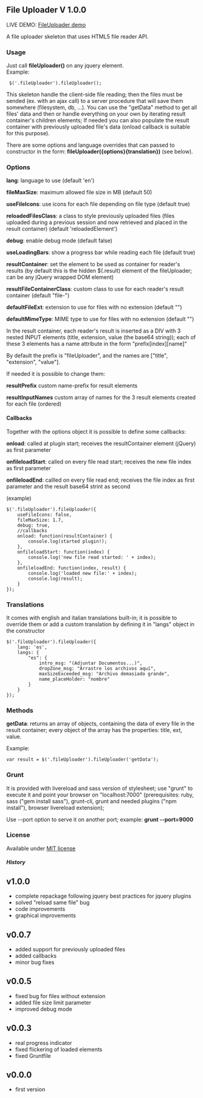## File Uploader V 1.0.0

LIVE DEMO: [FileUploader demo](http://www.web-forge.info/projects/fileUploader)

A file uploader skeleton that uses HTML5 file reader API.

### Usage
Just call <b>fileUploader()</b> on any jquery element.<br>
Example:

     $('.fileUploader').fileUploader();

This skeleton handle the client-side file reading; then the files must be sended (ex. with an ajax call) to a server procedure that will save them somewhere (filesystem, db, ...).
You can use the "getData" method to get all files' data and then or handle everything on your own by iterating result container's children elements;
If needed you can also populate the result container with previously uploaded file's data (onload callback is suitable for this purpose).

There are some options and language overrides that can passed to constructor in the form: <b>fileUploader({options}{translation})</b> (see below).

### Options
<b>lang</b>: language to use (default 'en')

<b>fileMaxSize</b>: maximum allowed file size in MB (default 50)

<b>useFileIcons</b>: use icons for each file depending on file type (default true)

<b>reloadedFilesClass</b>: a class to style previously uploaded files (files uploaded during a previous session and now retrieved and placed in the result container) (default 'reloadedElement')

<b>debug</b>: enable debug mode (default false)

<b>useLoadingBars</b>: show a progress bar while reading each file (default true)

<b>resultContainer</b>: set the element to be used as container for reader's results (by default this is the hidden $(.result) element of the fileUploader; can be any jQuery wrapped DOM element)

<b>resultFileContainerClass</b>: custom class to use for each reader's result container (default "file-")

<b>defaultFileExt</b>: extension to use for files with no extension (default "")

<b>defaultMimeType</b>: MIME type to use for files with no extension (default "")

In the result container, each reader's result is inserted as a DIV with 3 nested INPUT elements (title, extension, value (the base64 string)); each of these 3 elements has a name attribute in the form "prefix[index][name]"

By default the prefix is "fileUploader", and the names are ["title", "extension", "value"].<br>

If needed it is possible to change them:

<b>resultPrefix</b> custom name-prefix for result elements

<b>resultInputNames</b> custom array of names for the 3 result elements created for each file (ordered)

#### Callbacks
Together with the options object it is possible to define some callbacks:

<b>onload</b>: called at plugin start; receives the resultContainer element (jQuery) as first parameter

<b>onfileloadStart</b>: called on every file read start; receives the new file index as first parameter

<b>onfileloadEnd</b>: callled on every file read end; receives the file index as first parameter and the result base64 strint as second

(example)

    $('.fileUploader').fileUploader({
        useFileIcons: false,
        fileMaxSize: 1.7,
        debug: true,
        //callbacks
        onload: function(resultContainer) {
            console.log(started plugin!);
        },
        onfileloadStart: function(index) {
            console.log('new file read started: ' + index);
        },
        onfileloadEnd: function(index, result) {
            console.log('loaded new file:' + index);
            console.log(result);
        }
    });

### Translations
It comes with english and italian translations built-in;
it is possible to override them or add a custom translation by defining it in "langs" object in the constructor

    $('.fileUploader').fileUploader({
        lang: 'es',
        langs: {
            "es": {
                intro_msg: "(Adjuntar Documentos...)",      
                dropZone_msg: "Arrastre los archivos aquí",
                maxSizeExceeded_msg: "Archivo demasiado grande",
                name_placeHolder: "nombre"
            }
        }
    });

### Methods

<b>getData</b>: returns an array of objects, containing the data of every file in the result container; every object of the array has the properties: title, ext, value.

Example:

    var result = $('.fileUploader').fileUploader('getData');

### Grunt
It is provided with livereload and sass version of stylesheet;
use "grunt" to execute it and point your browser on "localhost:7000" (prerequisites: ruby, sass ("gem install sass"), grunt-cli, grunt and needed plugins ("npm install"), browser livereload extension);

Use --port option to serve it on another port; example:
<b>grunt --port=9000</b>

### License
Available under <a href="http://opensource.org/licenses/MIT" target="_blank">MIT license</a>

##### History
v1.0.0
------
- complete repackage following jquery best practices for jquery plugins
- solved "reload same file" bug
- code improvements
- graphical improvements

v0.0.7
------
- added support for previously uploaded files
- added callbacks
- minor bug fixes

v0.0.5
------
- fixed bug for files without extension
- added file size limit parameter
- improved debug mode

v0.0.3
------
- real progress indicator
- fixed flickering of loaded elements
- fixed Gruntfile

v0.0.0
------
- first version
